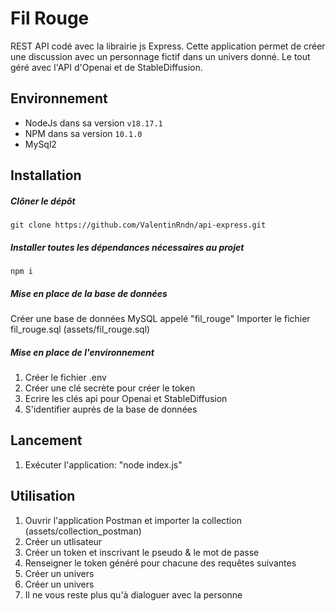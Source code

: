 # Fil Rouge

REST API codé avec la librairie js Express.
Cette application permet de créer une discussion avec un personnage fictif dans un univers donné.
Le tout géré avec l'API d'Openai et de StableDiffusion.

## Environnement

* NodeJs dans sa version ```v18.17.1```
* NPM dans sa version ```10.1.0```
* MySql2

## Installation

##### Clôner le dépôt 
```git clone https://github.com/ValentinRndn/api-express.git```

##### Installer toutes les dépendances nécessaires au projet
```npm i```

##### Mise en place de la base de données
Créer une base de données MySQL appelé "fil_rouge"
Importer le fichier fil_rouge.sql (assets/fil_rouge.sql)

##### Mise en place de l'environnement


1. Créer le fichier .env
2. Créer une clé secrète pour créer le token
3. Ecrire les clés api pour Openai et StableDiffusion
4. S'identifier auprès de la base de données

## Lancement
1. Exécuter l'application: "node index.js"

## Utilisation
1. Ouvrir l'application Postman et importer la collection (assets/collection_postman)
2. Créer un utlisateur
3. Créer un token et inscrivant le pseudo & le mot de passe
4. Renseigner le token généré pour chacune des requêtes suivantes
5. Créer un univers
6. Créer un univers
7. Il ne vous reste plus qu'à dialoguer avec la personne
